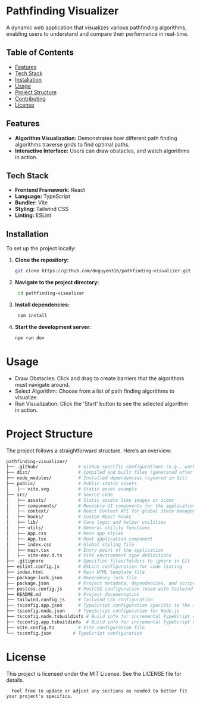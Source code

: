 # Pathfinding Visualizer

A dynamic web application that visualizes various pathfinding algorithms, enabling users to understand and compare their performance in real-time.

## Table of Contents

- [Features](#features)
- [Tech Stack](#tech-stack)
- [Installation](#installation)
- [Usage](#usage)
- [Project Structure](#project-structure)
- [Contributing](#contributing)
- [License](#license)

## Features

- **Algorithm Visualization:** Demonstrates how different path finding algorithms traverse grids to find optimal paths.
- **Interactive Interface:** Users can draw obstacles, and watch algorithms in action.

## Tech Stack

- **Frontend Framework:** React
- **Language:** TypeScript
- **Bundler:** Vite
- **Styling:** Tailwind CSS
- **Linting:** ESLint

## Installation

To set up the project locally:

1. **Clone the repository:**

   ```bash
   git clone https://github.com/dnguyen316/pathfinding-visualizer.git
   ```

2. **Navigate to the project directory:**

   ```bash
    cd pathfinding-visualizer
   ```

3. **Install dependencies:**

   ```bash
    npm install
   ```

4. **Start the development server:**

   ```bash
   npm run dev
   ```

# Usage

- Draw Obstacles: Click and drag to create barriers that the algorithms must navigate around.
- Select Algorithm: Choose from a list of path finding algorithms to visualize.
- Run Visualization: Click the 'Start' button to see the selected algorithm in action.

# Project Structure

The project follows a straightforward structure. Here’s an overview:

```graphql
pathfinding-visualizer/
├── .github/               # GitHub-specific configurations (e.g., workflows)
├── dist/                  # Compiled and built files (generated after running build)
├── node_modules/          # Installed dependencies (ignored in Git)
├── public/                # Public static assets
│   ├── vite.svg           # Static asset example
├── src/                   # Source code
│   ├── assets/            # Static assets like images or icons
│   ├── components/        # Reusable UI components for the application
│   ├── context/           # React Context API for global state management
│   ├── hooks/             # Custom React hooks
│   ├── lib/               # Core logic and helper utilities
│   ├── utils/             # General utility functions
│   ├── App.css            # Main app styles
│   ├── App.tsx            # Root application component
│   ├── index.css          # Global styling file
│   ├── main.tsx           # Entry point of the application
│   ├── vite-env.d.ts      # Vite environment type definitions
├── .gitignore             # Specifies files/folders to ignore in Git
├── eslint.config.js       # ESLint configuration for code linting
├── index.html             # Main HTML template file
├── package-lock.json      # Dependency lock file
├── package.json           # Project metadata, dependencies, and scripts
├── postcss.config.js      # PostCSS configuration (used with Tailwind CSS)
├── README.md              # Project documentation
├── tailwind.config.js     # Tailwind CSS configuration
├── tsconfig.app.json      # TypeScript configuration specific to the app
├── tsconfig.node.json     # TypeScript configuration for Node.js
├── tsconfig.node.tsbuildinfo # Build info for incremental TypeScript compilation
├── tsconfig.app.tsbuildinfo  # Build info for incremental TypeScript compilation
├── vite.config.ts         # Vite configuration file
└── tsconfig.json        # TypeScript configuration
```

# License

This project is licensed under the MIT License. See the LICENSE file for details.

```pgsql
  Feel free to update or adjust any sections as needed to better fit your project's specifics.
```
